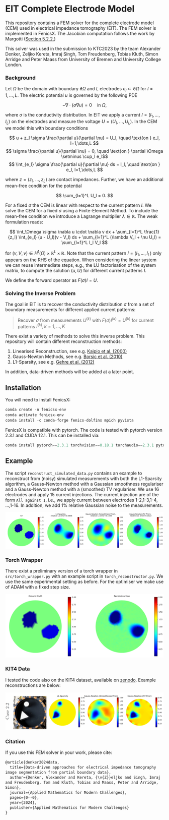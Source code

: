 # EIT Complete Electrode Model

This repository contains a FEM solver for the complete electrode model (CEM) used in electrical impedance tomography (EIT). The FEM solver is implemented in FenicsX. The Jacobian computation follows the work by Margotti ([Section 5.2.2.](https://publikationen.bibliothek.kit.edu/1000048606))

This solver was used in the submission to KTC2023 by the team Alexander Denker, Zeljko Kereta, Imraj Singh, Tom Freudenberg, Tobias Kluth, Simon Arridge and Peter Maass from University of Bremen and University College London.

### Background 

Let $\Omega$ be the domain with boundary $\partial \Omega$ and $L$ electrodes $e_l \subset \partial \Omega$ for $l=1,\dots,L$. The electric potential $u$ is governed by the following PDE 

$$ - \nabla \cdot(\sigma \nabla u) = 0 \quad \text{in } \Omega, $$

where $\sigma$ is the conductivity distribution. In EIT we apply a current $I = (I_1, \dots, I_L)$ on the electrodes and measure the voltage $U = (U_1, \dots, U_L)$. In the CEM we model this with boundary conditions

$$ u + z_l \sigma \frac{\partial u}{\partial \nu} = U_l, \quad \text{on } e_l, l=1,\dots,L $$
$$ \sigma \frac{\partial u}{\partial \nu} = 0, \quad \text{on } \partial \Omega \setminus  \cup_l e_l$$
$$ \int_{e_l} \sigma \frac{\partial u}{\partial \nu} ds = I_l, \quad \text{on } e_l, l=1,\dots,L $$

where $z = (z_1, \dots, z_L)$ are contact impedances. Further, we have an additional mean-free condition for the potential

$$ \sum_{l=1}^L U_l = 0. $$

For a fixed $\sigma$ the CEM is linear with respect to the current pattern $I$. We solve the CEM for a fixed $\sigma$ using a Finite-Element Method. To include the mean-free condition we introduce a Lagrange multiplier $\lambda \in \mathbb{R}$. The weak formulation reads:

$$ \int_\Omega \sigma \nabla u \cdot \nabla v dx + \sum_{l=1}^L \frac{1}{z_l} \int_{e_l} (u - U_l)(v - V_l) ds + \sum_{l=1}^L (\lambda V_l + \nu U_l) = \sum_{l=1}^L I_l V_l $$

for $(v, V, \nu) \in H^1(\Omega) \times \mathbb{R}^L \times \mathbb{R}$. Note that the current pattern $I = (I_1, \dots, I_L)$ only appears on the RHS of the equation. When considering the linear system we can reuse intermediate steps, e.g., the LU factorisation of the system matrix, to compute the solution $(u,U)$ for different current patterns $I$. 

We define the forward operator as $F(\sigma)I = U$.


### Solving the Inverse Problem

The goal in EIT is to recover the conductivity distribution $\sigma$ from a set of boundary measurements for different applied current patterns: 

> Recover $\sigma$ from measurements $U^{(k)}$ with $F(\sigma)I^{(k)} = U^{(k)}$ for current patterns $I^{(k)}, k=1,\dots, K$

There exist a variety of methods to solve this inverse problem. This repository will contain different reconstruction methods: 

1. Linearised Reconstruction, see e.g. [Kaipio et al. (2000)](https://iopscience.iop.org/article/10.1088/0266-5611/16/5/321)
2. Gauss-Newton Methods, see e.g. [Borsic et al. (2010)](https://pubmed.ncbi.nlm.nih.gov/20051330/)
3. L1-Sparsity, see e.g. [Gehre et al. (2012)](https://www.sciencedirect.com/science/article/pii/S0377042711005140)

In addition, data-driven methods will be added at a later point.


## Installation 

You will need to install FenicsX:

```python
conda create -n fenicsx-env
conda activate fenicsx-env
conda install -c conda-forge fenics-dolfinx mpich pyvista
```

FenicsX is compatible with pytorch. The code is tested with pytorch version 2.3.1 and CUDA 12.1. This can be installed via:

```python
conda install pytorch==2.3.1 torchvision==0.18.1 torchaudio==2.3.1 pytorch-cuda=12.1 -c pytorch -c nvidia
```

## Example 

The script `reconstruct_simulated_data.py` contains an example to reconstruct from (noisy) simulated measurements with both the L1-Sparsity algorithm, a Gauss-Newton method with a Gaussian smoothness regulariser and a Gauss-Newton method with a (smoothed) TV regulariser. We use 16 electrodes and apply 15 current injections. The current injection are of the form ``All against 1``, i.e., we apply current between electrodes 1-2,1-3,1-4, ...,1-16. In addition, we add 1% relative Gaussian noise to the measurements. 

![Reconstruction](imgs/example_reconstruction.png "Reconstruction")

### Torch Wrapper 

There exist a preliminary version of a torch wrapper in ``src/torch_wrapper.py`` with an example script in ``torch_reconstructor.py``. We use the same experimental setting as before. For the optimiser we make use of ADAM with a fixed step size. 

![Reconstruction](imgs/torch_reconstruction.png "Reconstruction")

### KIT4 Data

I tested the code also on the KIT4 dataset, available on [zenodo](https://zenodo.org/records/1203914). Example reconstructions are below:

![Reconstruction](imgs/KIT4_reconstruction_22.png "Reconstruction")


### Citation

If you use this FEM solver in your work, please cite:

```
@article{denker2024data,
  title={Data-driven approaches for electrical impedance tomography image segmentation from partial boundary data},
  author={Denker, Alexander and Kereta, {\v{Z}}eljko and Singh, Imraj and Freudenberg, Tom and Kluth, Tobias and Maass, Peter and Arridge, Simon},
  journal={Applied Mathematics for Modern Challenges},
  pages={0--0},
  year={2024},
  publisher={Applied Mathematics for Modern Challenges}
}
```